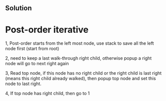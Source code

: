 ## Solution

# Post-order iterative

1, Post-order starts from the left most node, use stack to save all the left node first (start from root)

2, need to keep a last walk-through right child, otherwise popup a right node will go to next right again

3, Read top node, if this node has no right child or the right child is last right (means this right child already walked), then popup top node and set this node to last right. 

4, If top node has right child, then go to 1
